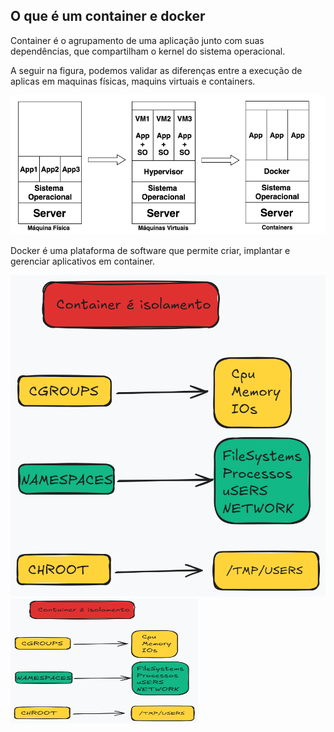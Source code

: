 ## O que é um container e docker

Container é o agrupamento de uma aplicação junto com suas dependências, que compartilham o kernel do sistema operacional.

A seguir na figura, podemos validar as diferenças entre a execução de aplicas em maquinas físicas, maquins virtuais e containers.

![Container](/img/container.png)




Docker é uma plataforma de software que permite criar, implantar e gerenciar aplicativos em container. 




![container01](/img/container01.png)
<img src="/img/container01.png" alt="Descrição da Imagem" width="300" height="200">


